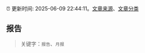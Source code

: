 :alarm_clock: 更新时间: 2025-06-09 22:44:11。[文章来源](/README.md)、[文章分类](/TAGS.md)

## 报告


> 关键字：`报告`、`月报`



